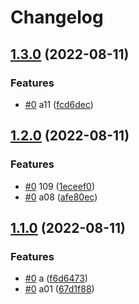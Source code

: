 # Changelog

## [1.3.0](https://github.com/shaunxu/happynrwl/compare/pql-sdk-v1.2.0...pql-sdk-v1.3.0) (2022-08-11)


### Features

* [#0](https://github.com/shaunxu/happynrwl/issues/0) a11 ([fcd6dec](https://github.com/shaunxu/happynrwl/commit/fcd6dec60aacadb321874b788eea86b3f8f45c50))

## [1.2.0](https://github.com/shaunxu/happynrwl/compare/pql-sdk-v1.1.0...pql-sdk-v1.2.0) (2022-08-11)


### Features

* [#0](https://github.com/shaunxu/happynrwl/issues/0) 109 ([1eceef0](https://github.com/shaunxu/happynrwl/commit/1eceef0aca4bf31aaab7fdede871795f762eba8d))
* [#0](https://github.com/shaunxu/happynrwl/issues/0) a08 ([afe80ec](https://github.com/shaunxu/happynrwl/commit/afe80eccf3bc2d1d8916ce833ad49062a39d1bd5))

## [1.1.0](https://github.com/shaunxu/happynrwl/compare/pql-sdk-v1.0.0...pql-sdk-v1.1.0) (2022-08-11)


### Features

* [#0](https://github.com/shaunxu/happynrwl/issues/0) a ([f6d6473](https://github.com/shaunxu/happynrwl/commit/f6d6473fa5cec55fd47680195f53971003c54621))
* [#0](https://github.com/shaunxu/happynrwl/issues/0) a01 ([67d1f88](https://github.com/shaunxu/happynrwl/commit/67d1f88cb87e8a6bd53953e1cf3637d580068849))
